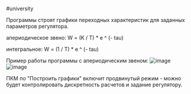 #university 

Программы строят графики переходных характеристик для заданных параметров регулятора.

апериодическое звено: W = (K / T) * e ^ (- tau)

интегральное: W = (1 / T) * e ^ (- tau)

Пример работы программы с апериодическим звеном:
![image](https://github.com/Vaashtor/Synthesis/assets/154820523/fb63f7c1-6363-4cc4-abc2-7225ab3a4650)
![image](https://github.com/Vaashtor/Synthesis/assets/154820523/a29baa9e-744c-43b8-9de2-bb5b4a29ae81)

ПКМ по "Построить графики" включит продвинутый режим - можно будет контролировать дискретность расчетов и задание регулятору.
